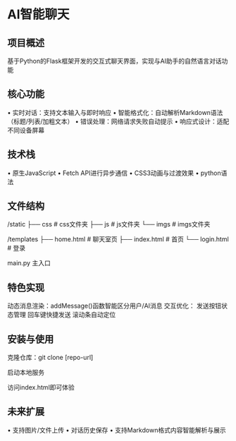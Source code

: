 # AI智能聊天

## 项目概述

基于Python的Flask框架开发的交互式聊天界面，实现与AI助手的自然语言对话功能

## 核心功能

• 实时对话：支持文本输入与即时响应
• 智能格式化：自动解析Markdown语法（标题/列表/加粗文本）
• 错误处理：网络请求失败自动提示
• 响应式设计：适配不同设备屏幕

## 技术栈

• 原生JavaScript 
• Fetch API进行异步通信
• CSS3动画与过渡效果
• python语法

## 文件结构

/static
├── css          # css文件夹
├── js             # js文件夹
└── imgs       # imgs文件夹

/templates
├── home.html       # 聊天室页
├── index.html       # 首页
└── login.html        # 登录

main.py  主入口

## 特色实现

动态消息渲染：addMessage()函数智能区分用户/AI消息
交互优化：
发送按钮状态管理
回车键快捷发送
滚动条自动定位

## 安装与使用

克隆仓库：git clone [repo-url]

启动本地服务

访问index.html即可体验

## 未来扩展

• 支持图片/文件上传
• 对话历史保存
• 支持Markdown格式内容智能解析与展示